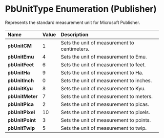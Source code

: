 
# PbUnitType Enumeration (Publisher)

Represents the standard measurement unit for Microsoft Publisher. 



|**Name**|**Value**|**Description**|
|:-----|:-----|:-----|
| **pbUnitCM**|1|Sets the unit of measurement to centimeters.|
| **pbUnitEmu**|4|Sets the unit of measurement to Emu.|
| **pbUnitFeet**|6|Sets the unit of measurement to feet.|
| **pbUnitHa**|9|Sets the unit of measurement to Ha.|
| **pbUnitInch**|0|Sets the unit of measurement to inches.|
| **pbUnitKyu**|8|Sets the unit of measurement to Kyu.|
| **pbUnitMeter**|7|Sets the unit of measurement to meters.|
| **pbUnitPica**|2|Sets the unit of measurement to picas.|
| **pbUnitPixel**|10|Sets the unit of measurement to pixels.|
| **pbUnitPoint**|3|Sets the unit of measurement to points.|
| **pbUnitTwip**|5|Sets the unit of measurement to twip.|
